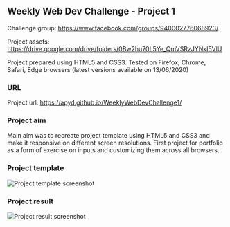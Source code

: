 ## Weekly Web Dev Challenge - Project 1

Challenge group: https://www.facebook.com/groups/940002776068923/

Project assets: https://drive.google.com/drive/folders/0Bw2hu70L5Ye_QmVSRzJYNkI5VlU

Project prepared using HTML5 and CSS3.
Tested on Firefox, Chrome, Safari, Edge browsers (latest versions available on 13/06/2020)

### URL

Project url: https://apyd.github.io/WeeklyWebDevChallenge1/

### Project aim

Main aim was to recreate project template using HTML5 and CSS3 and make it responsive on different screen resolutions.
First project for portfolio as a form of exercise on inputs and customizing them across all browsers.

### Project template
![Project template screenshot](https://user-images.githubusercontent.com/14296768/84596126-33f2dd00-ae5c-11ea-9411-b7d7cbb2714e.png)

### Project result
![Project result screenshot](https://user-images.githubusercontent.com/14296768/84596144-4a009d80-ae5c-11ea-975a-75e708fc9277.png)





